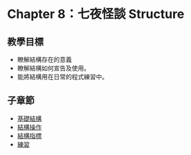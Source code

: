# Chapter 8：七夜怪談 Structure

## 教學目標
* 瞭解結構存在的意義
* 瞭解結構如何宣告及使用。
* 能將結構用在日常的程式練習中。

## 子章節
* [基礎結構](01_basic.md)
* [結構操作](02_operation.md)
* [結構指標](03_ptr_structure.md)
* [練習](04_practice.md)

